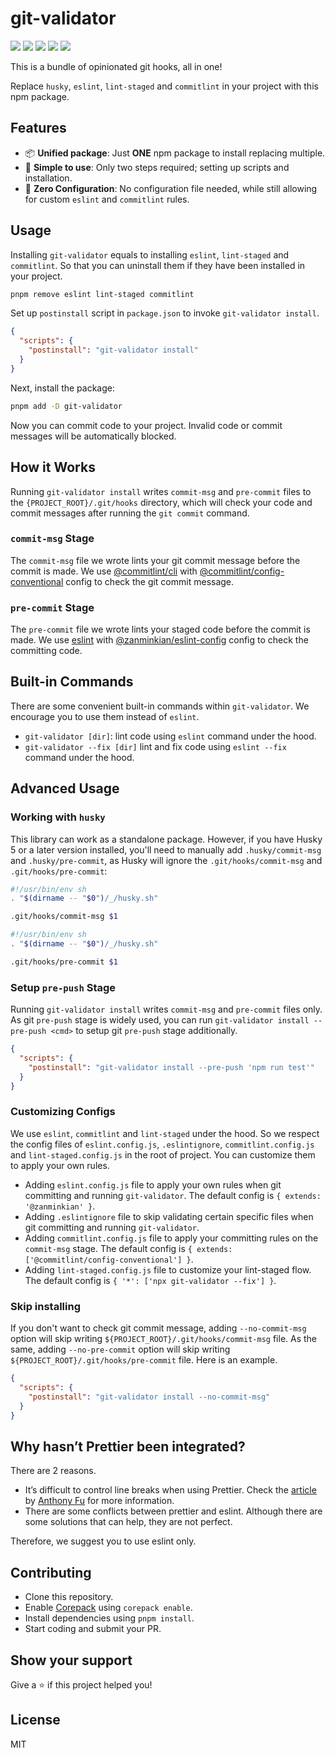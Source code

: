 # git-validator

[![](https://img.shields.io/npm/l/git-validator.svg)](https://github.com/zanminkian/git-validator/blob/main/LICENSE)
[![](https://img.shields.io/npm/v/git-validator.svg)](https://www.npmjs.com/package/git-validator)
[![](https://img.shields.io/npm/dm/git-validator.svg)](https://www.npmjs.com/package/git-validator)
[![](https://img.shields.io/librariesio/release/npm/git-validator)](https://www.npmjs.com/package/git-validator)
[![](https://packagephobia.com/badge?p=git-validator)](https://packagephobia.com/result?p=git-validator)

This is a bundle of opinionated git hooks, all in one!

Replace `husky`, `eslint`, `lint-staged` and `commitlint` in your project with this npm package.

## Features

- 📦 **Unified package**: Just **ONE** npm package to install replacing multiple.
- 🚀 **Simple to use**: Only two steps required; setting up scripts and installation.
- 🔧 **Zero Configuration**: No configuration file needed, while still allowing for custom `eslint` and `commitlint` rules.

## Usage

Installing `git-validator` equals to installing `eslint`, `lint-staged` and `commitlint`. So that you can uninstall them if they have been installed in your project.

```bash
pnpm remove eslint lint-staged commitlint
```

Set up `postinstall` script in `package.json` to invoke `git-validator install`.

```json
{
  "scripts": {
    "postinstall": "git-validator install"
  }
}
```

Next, install the package:

```sh
pnpm add -D git-validator
```

Now you can commit code to your project. Invalid code or commit messages will be automatically blocked.

## How it Works

Running `git-validator install` writes `commit-msg` and `pre-commit` files to the `{PROJECT_ROOT}/.git/hooks` directory, which will check your code and commit messages after running the `git commit` command.

### `commit-msg` Stage

The `commit-msg` file we wrote lints your git commit message before the commit is made. We use [@commitlint/cli](https://www.npmjs.com/package/@commitlint/cli) with [@commitlint/config-conventional](https://www.npmjs.com/package/@commitlint/config-conventional) config to check the git commit message.

### `pre-commit` Stage

The `pre-commit` file we wrote lints your staged code before the commit is made. We use [eslint](https://www.npmjs.com/package/eslint) with [@zanminkian/eslint-config](https://www.npmjs.com/package/@zanminkian/eslint-config) config to check the committing code.

## Built-in Commands

There are some convenient built-in commands within `git-validator`. We encourage you to use them instead of `eslint`.

- `git-validator [dir]`: lint code using `eslint` command under the hood.
- `git-validator --fix [dir]` lint and fix code using `eslint --fix` command under the hood.

## Advanced Usage

### Working with `husky`

This library can work as a standalone package. However, if you have Husky 5 or a later version installed, you'll need to manually add `.husky/commit-msg` and `.husky/pre-commit`, as Husky will ignore the `.git/hooks/commit-msg` and `.git/hooks/pre-commit`:

```sh
#!/usr/bin/env sh
. "$(dirname -- "$0")/_/husky.sh"

.git/hooks/commit-msg $1
```

```sh
#!/usr/bin/env sh
. "$(dirname -- "$0")/_/husky.sh"

.git/hooks/pre-commit $1
```

### Setup `pre-push` Stage

Running `git-validator install` writes `commit-msg` and `pre-commit` files only. As git `pre-push` stage is widely used, you can run `git-validator install --pre-push <cmd>` to setup git `pre-push` stage additionally.

```json
{
  "scripts": {
    "postinstall": "git-validator install --pre-push 'npm run test'"
  }
}
```

### Customizing Configs

We use `eslint`, `commitlint` and `lint-staged` under the hood. So we respect the config files of `eslint.config.js`, `.eslintignore`, `commitlint.config.js` and `lint-staged.config.js` in the root of project. You can customize them to apply your own rules.

- Adding `eslint.config.js` file to apply your own rules when git committing and running `git-validator`. The default config is `{ extends: '@zanminkian' }`.
- Adding `.eslintignore` file to skip validating certain specific files when git committing and running `git-validator`.
- Adding `commitlint.config.js` file to apply your committing rules on the `commit-msg` stage. The default config is `{ extends: ['@commitlint/config-conventional'] }`.
- Adding `lint-staged.config.js` file to customize your lint-staged flow. The default config is `{ '*': ['npx git-validator --fix'] }`.

### Skip installing

If you don't want to check git commit message, adding `--no-commit-msg` option will skip writing `${PROJECT_ROOT}/.git/hooks/commit-msg` file. As the same, adding `--no-pre-commit` option will skip writing `${PROJECT_ROOT}/.git/hooks/pre-commit` file. Here is an example.

```json
{
  "scripts": {
    "postinstall": "git-validator install --no-commit-msg"
  }
}
```

## Why hasn’t Prettier been integrated?

There are 2 reasons.

- It’s difficult to control line breaks when using Prettier. Check the [article](https://antfu.me/posts/why-not-prettier) by [Anthony Fu](https://github.com/antfu) for more information.
- There are some conflicts between prettier and eslint. Although there are some solutions that can help, they are not perfect.

Therefore, we suggest you to use eslint only.

## Contributing

- Clone this repository.
- Enable [Corepack](https://github.com/nodejs/corepack) using `corepack enable`.
- Install dependencies using `pnpm install`.
- Start coding and submit your PR.

## Show your support

Give a ⭐️ if this project helped you!

## License

MIT
